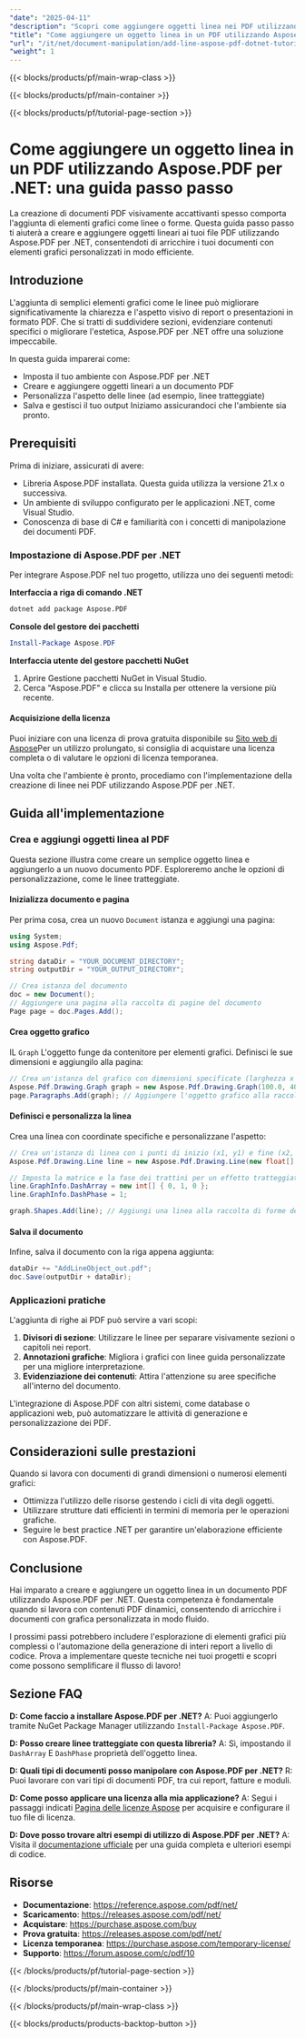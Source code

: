 ```yaml
---
"date": "2025-04-11"
"description": "Scopri come aggiungere oggetti linea nei PDF utilizzando Aspose.PDF per .NET. Questa guida illustra la configurazione, esempi di codice e applicazioni pratiche."
"title": "Come aggiungere un oggetto linea in un PDF utilizzando Aspose.PDF per .NET&#58; una guida passo passo"
"url": "/it/net/document-manipulation/add-line-aspose-pdf-dotnet-tutorial/"
"weight": 1
---
```


{{< blocks/products/pf/main-wrap-class >}}

{{< blocks/products/pf/main-container >}}

{{< blocks/products/pf/tutorial-page-section >}}


# Come aggiungere un oggetto linea in un PDF utilizzando Aspose.PDF per .NET: una guida passo passo
La creazione di documenti PDF visivamente accattivanti spesso comporta l'aggiunta di elementi grafici come linee o forme. Questa guida passo passo ti aiuterà a creare e aggiungere oggetti lineari ai tuoi file PDF utilizzando Aspose.PDF per .NET, consentendoti di arricchire i tuoi documenti con elementi grafici personalizzati in modo efficiente.

## Introduzione
L'aggiunta di semplici elementi grafici come le linee può migliorare significativamente la chiarezza e l'aspetto visivo di report o presentazioni in formato PDF. Che si tratti di suddividere sezioni, evidenziare contenuti specifici o migliorare l'estetica, Aspose.PDF per .NET offre una soluzione impeccabile.

In questa guida imparerai come:
- Imposta il tuo ambiente con Aspose.PDF per .NET
- Creare e aggiungere oggetti lineari a un documento PDF
- Personalizza l'aspetto delle linee (ad esempio, linee tratteggiate)
- Salva e gestisci il tuo output
Iniziamo assicurandoci che l'ambiente sia pronto.

## Prerequisiti
Prima di iniziare, assicurati di avere:
- Libreria Aspose.PDF installata. Questa guida utilizza la versione 21.x o successiva.
- Un ambiente di sviluppo configurato per le applicazioni .NET, come Visual Studio.
- Conoscenza di base di C# e familiarità con i concetti di manipolazione dei documenti PDF.

### Impostazione di Aspose.PDF per .NET
Per integrare Aspose.PDF nel tuo progetto, utilizza uno dei seguenti metodi:

**Interfaccia a riga di comando .NET**
```bash
dotnet add package Aspose.PDF
```

**Console del gestore dei pacchetti**
```powershell
Install-Package Aspose.PDF
```

**Interfaccia utente del gestore pacchetti NuGet**
1. Aprire Gestione pacchetti NuGet in Visual Studio.
2. Cerca "Aspose.PDF" e clicca su Installa per ottenere la versione più recente.

#### Acquisizione della licenza
Puoi iniziare con una licenza di prova gratuita disponibile su [Sito web di Aspose](https://purchase.aspose.com/temporary-license/)Per un utilizzo prolungato, si consiglia di acquistare una licenza completa o di valutare le opzioni di licenza temporanea.

Una volta che l'ambiente è pronto, procediamo con l'implementazione della creazione di linee nei PDF utilizzando Aspose.PDF per .NET.

## Guida all'implementazione
### Crea e aggiungi oggetti linea al PDF
Questa sezione illustra come creare un semplice oggetto linea e aggiungerlo a un nuovo documento PDF. Esploreremo anche le opzioni di personalizzazione, come le linee tratteggiate.

#### Inizializza documento e pagina
Per prima cosa, crea un nuovo `Document` istanza e aggiungi una pagina:
```csharp
using System;
using Aspose.Pdf;

string dataDir = "YOUR_DOCUMENT_DIRECTORY";
string outputDir = "YOUR_OUTPUT_DIRECTORY";

// Crea istanza del documento
doc = new Document();
// Aggiungere una pagina alla raccolta di pagine del documento
Page page = doc.Pages.Add();
```

#### Crea oggetto grafico
IL `Graph` L'oggetto funge da contenitore per elementi grafici. Definisci le sue dimensioni e aggiungilo alla pagina:
```csharp
// Crea un'istanza del grafico con dimensioni specificate (larghezza x altezza)
Aspose.Pdf.Drawing.Graph graph = new Aspose.Pdf.Drawing.Graph(100.0, 400.0);
page.Paragraphs.Add(graph); // Aggiungere l'oggetto grafico alla raccolta dei paragrafi della pagina
```

#### Definisci e personalizza la linea
Crea una linea con coordinate specifiche e personalizzane l'aspetto:
```csharp
// Crea un'istanza di linea con i punti di inizio (x1, y1) e fine (x2, y2) specificati
Aspose.Pdf.Drawing.Line line = new Aspose.Pdf.Drawing.Line(new float[] { 100, 100, 200, 100 });

// Imposta la matrice e la fase dei trattini per un effetto tratteggiato
line.GraphInfo.DashArray = new int[] { 0, 1, 0 };
line.GraphInfo.DashPhase = 1;

graph.Shapes.Add(line); // Aggiungi una linea alla raccolta di forme del grafico
```

#### Salva il documento
Infine, salva il documento con la riga appena aggiunta:
```csharp
dataDir += "AddLineObject_out.pdf";
doc.Save(outputDir + dataDir);
```

### Applicazioni pratiche
L'aggiunta di righe ai PDF può servire a vari scopi:
1. **Divisori di sezione**: Utilizzare le linee per separare visivamente sezioni o capitoli nei report.
2. **Annotazioni grafiche**: Migliora i grafici con linee guida personalizzate per una migliore interpretazione.
3. **Evidenziazione dei contenuti**: Attira l'attenzione su aree specifiche all'interno del documento.

L'integrazione di Aspose.PDF con altri sistemi, come database o applicazioni web, può automatizzare le attività di generazione e personalizzazione dei PDF.

## Considerazioni sulle prestazioni
Quando si lavora con documenti di grandi dimensioni o numerosi elementi grafici:
- Ottimizza l'utilizzo delle risorse gestendo i cicli di vita degli oggetti.
- Utilizzare strutture dati efficienti in termini di memoria per le operazioni grafiche.
- Seguire le best practice .NET per garantire un'elaborazione efficiente con Aspose.PDF.

## Conclusione
Hai imparato a creare e aggiungere un oggetto linea in un documento PDF utilizzando Aspose.PDF per .NET. Questa competenza è fondamentale quando si lavora con contenuti PDF dinamici, consentendo di arricchire i documenti con grafica personalizzata in modo fluido.

I prossimi passi potrebbero includere l'esplorazione di elementi grafici più complessi o l'automazione della generazione di interi report a livello di codice. Prova a implementare queste tecniche nei tuoi progetti e scopri come possono semplificare il flusso di lavoro!

## Sezione FAQ
**D: Come faccio a installare Aspose.PDF per .NET?**
A: Puoi aggiungerlo tramite NuGet Package Manager utilizzando `Install-Package Aspose.PDF`.

**D: Posso creare linee tratteggiate con questa libreria?**
A: Sì, impostando il `DashArray` E `DashPhase` proprietà dell'oggetto linea.

**D: Quali tipi di documenti posso manipolare con Aspose.PDF per .NET?**
R: Puoi lavorare con vari tipi di documenti PDF, tra cui report, fatture e moduli.

**D: Come posso applicare una licenza alla mia applicazione?**
A: Segui i passaggi indicati [Pagina delle licenze Aspose](https://purchase.aspose.com/temporary-license/) per acquisire e configurare il tuo file di licenza.

**D: Dove posso trovare altri esempi di utilizzo di Aspose.PDF per .NET?**
A: Visita il [documentazione ufficiale](https://reference.aspose.com/pdf/net/) per una guida completa e ulteriori esempi di codice.

## Risorse
- **Documentazione**: https://reference.aspose.com/pdf/net/
- **Scaricamento**: https://releases.aspose.com/pdf/net/
- **Acquistare**: https://purchase.aspose.com/buy
- **Prova gratuita**: https://releases.aspose.com/pdf/net/
- **Licenza temporanea**: https://purchase.aspose.com/temporary-license/
- **Supporto**: https://forum.aspose.com/c/pdf/10

{{< /blocks/products/pf/tutorial-page-section >}}

{{< /blocks/products/pf/main-container >}}

{{< /blocks/products/pf/main-wrap-class >}}

{{< blocks/products/products-backtop-button >}}